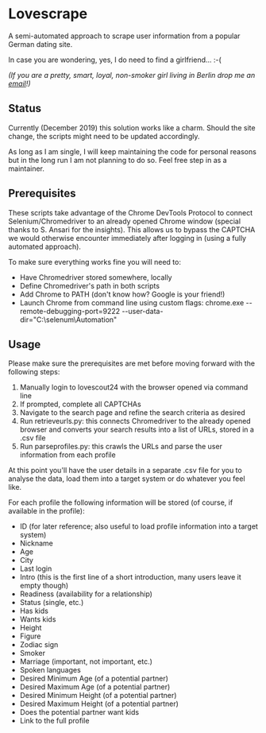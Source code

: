 # Lovescrape
A semi-automated approach to scrape user information from a popular German dating site. 

In case you are wondering, yes, I do need to find a girlfriend... :-(

_(If you are a pretty, smart, loyal, non-smoker girl living in Berlin drop me an [email](mailto:manfredi.bruckner@gmail.com)!)_


## Status
Currently (December 2019) this solution works like a charm. Should the site change, the scripts might need to be updated accordingly.

As long as I am single, I will keep maintaining the code for personal reasons but in the long run I am not planning to do so. Feel free step in as a maintainer.

## Prerequisites
These scripts take advantage of the Chrome DevTools Protocol to connect Selenium/Chromedriver to an already opened Chrome window (special thanks to S. Ansari for the insights).
This allows us to bypass the CAPTCHA we would otherwise encounter immediately after logging in (using a fully automated approach).

To make sure everything works fine you will need to:
- Have Chromedriver stored somewhere, locally
- Define Chromedriver's path in both scripts
- Add Chrome to PATH (don't know how? Google is your friend!)
- Launch Chrome from command line using custom flags: chrome.exe --remote-debugging-port=9222 --user-data-dir="C:\selenum\Automation"

## Usage
Please make sure the prerequisites are met before moving forward with the following steps: 
1) Manually login to lovescout24 with the browser opened via command line
2) If prompted, complete all CAPTCHAs
3) Navigate to the search page and refine the search criteria as desired
4) Run retrieveurls.py: this connects Chromedriver to the already opened browser and converts your search results into a list of URLs, stored in a .csv file
5) Run parseprofiles.py: this crawls the URLs and parse the user information from each profile

At this point you'll have the user details in a separate .csv file for you to analyse the data, load them into a target system or do whatever you feel like.

For each profile the following information will be stored (of course, if available in the profile):

- ID (for later reference; also useful to load profile information into a target system)
- Nickname
- Age
- City
- Last login
- Intro (this is the first line of a short introduction, many users leave it empty though)
- Readiness (availability for a relationship)
- Status (single, etc.)
- Has kids
- Wants kids
- Height
- Figure
- Zodiac sign
- Smoker
- Marriage (important, not important, etc.)
- Spoken languages
- Desired Minimum Age (of a potential partner)
- Desired Maximum Age (of a potential partner)
- Desired Minimum Height (of a potential partner)
- Desired Maximum Height (of a potential partner)
- Does the potential partner want kids
- Link to the full profile

